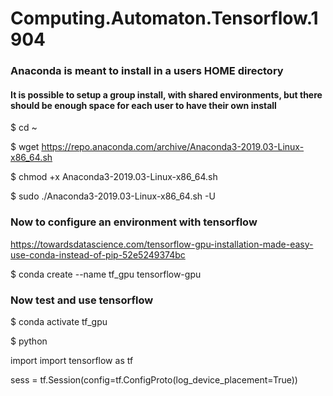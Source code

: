 # Computing.Automaton.Tensorflow.1904

### Anaconda is meant to install in a users HOME directory

#### It is possible to setup a group install, with shared environments, but there should be enough space for each user to have their own install

 $ cd ~
 
 $ wget https://repo.anaconda.com/archive/Anaconda3-2019.03-Linux-x86_64.sh
 
 $ chmod +x Anaconda3-2019.03-Linux-x86_64.sh
 
 $ sudo ./Anaconda3-2019.03-Linux-x86_64.sh -U
 

### Now to configure an environment with tensorflow
 https://towardsdatascience.com/tensorflow-gpu-installation-made-easy-use-conda-instead-of-pip-52e5249374bc

 $ conda create --name tf_gpu tensorflow-gpu

### Now test and use tensorflow

 $ conda activate tf_gpu
 
 $ python

 import import tensorflow as tf
 
 sess = tf.Session(config=tf.ConfigProto(log_device_placement=True))


